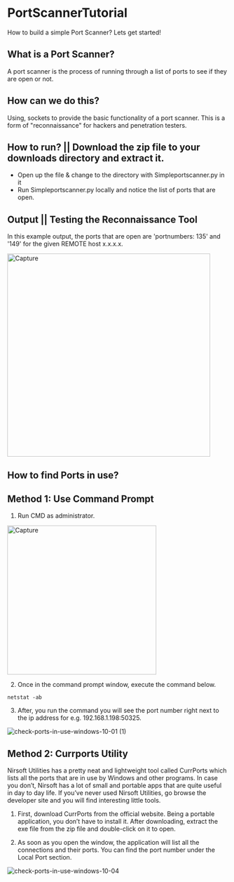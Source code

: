 # PortScannerTutorial
How to build a simple Port Scanner? Lets get started! 

## What is a Port Scanner?
A port scanner is the process of running through a list of ports to see if they are open or not. 

## How can we do this?
Using, sockets to provide the basic functionality of a port scanner. 
This is a form of "reconnaissance" for hackers and penetration testers.

## How to run? || Download the zip file to your downloads directory and extract it.
* Open up the file & change to the directory with Simpleportscanner.py in it
* Run Simpleportscanner.py locally and notice the list of ports that are open.

## Output || Testing the Reconnaissance Tool

In this example output, the ports that are open are 'portnumbers: 135' and '149' for the given REMOTE host x.x.x.x.  

<img width="463" alt="Capture" src="https://user-images.githubusercontent.com/91548582/145676822-ef6d7b44-bf19-4c01-a812-14fd174dd4d2.PNG">


## How to find Ports in use?

## Method 1: Use Command Prompt 

1. Run CMD as administrator.

<img width="340" alt="Capture" src="https://user-images.githubusercontent.com/91548582/145676935-8de44def-5007-4ed1-9aa8-037b47ff4fe2.PNG">

2. Once in the command prompt window, execute the command below.

```
netstat -ab

```

3.  After, you run the command you will see the port number right next to the ip address for e.g. 192.168.1.198:50325. 

![check-ports-in-use-windows-10-01 (1)](https://user-images.githubusercontent.com/91548582/145677026-165bd7dd-e1de-4b02-8bad-d78726f158be.png)


## Method 2: Currports Utility

Nirsoft Utilities has a pretty neat and lightweight tool called CurrPorts which lists all the ports that are in use by Windows and other programs. In case you don’t, Nirsoft has a lot of small and portable apps that are quite useful in day to day life. If you’ve never used Nirsoft Utilities, go browse the developer site and you will find interesting little tools.

1. First, download CurrPorts from the official website. Being a portable application, you don’t have to install it. After downloading, extract the exe file from the zip file and double-click on it to open.

2. As soon as you open the window, the application will list all the connections and their ports. You can find the port number under the Local Port section.

![check-ports-in-use-windows-10-04](https://user-images.githubusercontent.com/91548582/145677068-9cf5893f-ad9e-40dd-896b-c5a8522b73b4.png)


